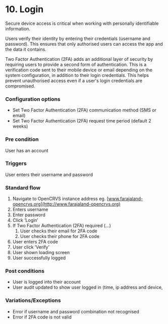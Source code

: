 # 10. Login

Secure device access is critical when working with personally identifiable information.

Users verify their identity by entering their credentials (username and password). This ensures that only authorised users can access the app and the data it contains.

Two Factor Authentication (2FA) adds an additional layer of security by requiring users to provide a second form of authentication. This is a verification code sent to their mobile device or email depending on the system configuration, in addition to their login credentials. This helps prevent unauthorised access even if a user's login credentials are compromised.

### **Configuration options**

* Set Two Factor Authentication (2FA) communication method (SMS or email)
* Set Two Factor Authentication (2FA) request time period (default 2 weeks)

### **Pre condition**

User has an account

### **Triggers**

User enters their username and password

### **Standard flow**

1. Navigate to OpenCRVS instance address eg. [www.farajaland-opencrvs.org](http://www.farajaland-opencrvs.org)
2. Enters username
3. Enter password
4. Click ‘Login’
5. If Two Factor Authentication (2FA) required (…)
   1. User checks their email for 2FA code
   2. User checks their phone for 2FA code
6. User enters 2FA code
7. User click ‘Verify’
8. User shown loading screen
9. User successfully logged

### **Post conditions**

* User is logged into their account
* User audit updated to show user logged in (time, ip address and device,

### **Variations/Exceptions**

* Error if username and password combination not recognised
* Error if 2FA code is not valid
